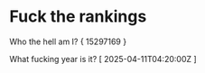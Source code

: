 # Fuck the rankings

Who the hell am I?
{ 15297169 }

What fucking year is it?
[ 2025-04-11T04:20:00Z ]
